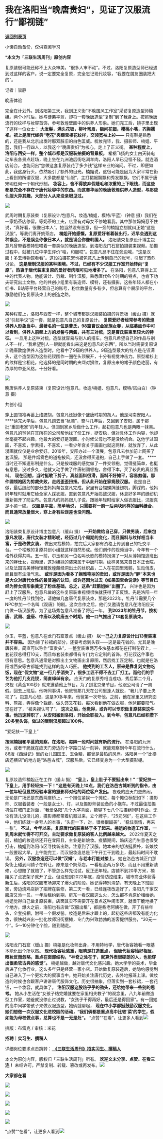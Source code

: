# 我在洛阳当“晚唐贵妇”，见证了汉服流行“鄙视链”

[**返回列表页**](/gzh/三联生活周刊)

小懒自动备份，仅供查阅学习

***本文为「三联生活周刊」原创内容**

  
  

复原装很可能还称不上大众审美，“很多人审不动”。不过，洛阳复原造型师已经遇到过这样的客户，说一定要完全复原，完全忘记现代妆容，“我要在朋友圈装把大的”。  

  
  

记者｜驳静

晚唐体验

完全在计划外。到洛阳第三天，我到正义街“不晚国风工作室”采访复原造型师楠姐。两个小时后，她与徒弟平蓝，却将一套晚唐造型“复制”到了我身上。按照晚唐流行的纹样与妆容首饰，参考敦煌壁画中的供养人形象。她们完工后，镜子里出现了这样一位女士：
**大发髻，满头花钗，柳叶弯眉，额间花钿，樱桃小嘴，齐胸襦裙。裙上是唐代经典“老花”夹缬宝相花纹样，交领宽袖上衫——**
只有鞋是熟悉的，还是我从北京出发时那双脏旧的白色匡威。梳妆完毕，我、摄影师、楠姐、平蓝，我们一行四人，以我这个“晚唐贵妇”为核心，走上了正义街。
**某种程度上，洛阳与西安一样，整个城市都是汉服装拍摄的背景板。**
裙裾飞扬的女士白天骑电动车去各景点赶场，晚上坐在九洲池后街吃涮羊肉，洛阳人早已见怪不怪。就连酒店前台，也能问出“您做这套复原装花了多少钱”这样专业的询问。不过，即便如此，我这身行头，依然吸引了额外的目光。楠姐说，这很可能是因为大家平常在街上看到的所谓汉服，大多数都是“仙服”，主打裙裾飘飘和秀发飘飘，它们不属于唐宋明任何一个朝代形制。
**妆容上，舍不得放弃假睫毛和浓重的上下眼线，而这些都是完全不存在于唐代妆容中的东西。而这套华丽的晚唐敦煌供养人造型，与那些仙服大异其趣，大部分人从来没亲眼见过。**

![](https://mmbiz.qpic.cn/mmbiz_jpg/VkpaUkchBmX5Py85L4XBThs0PPUDof7Em34aPflseK7kEI1rSERKXoCTWp7Vntbu3DFyuCznEhxpEPJ8AbXiaWw/640?wx_fmt=jpeg&from;=appmsg)

武周时期复原装束（复原设计/包意凡，妆造/楠姐，模特/平蓝）（钟意
摄）我们在一家奶茶店停留。等奶茶的工夫，店里有对母女不停地看我。其中那位妈妈忍不住说，“真好看，很像日本人”。她当然没有恶意，但一旁的楠姐立刻就纠正她“这是汉服”。等我们离开奶茶店，
**楠姐开始感慨，复原爱好者着装出行，迟早会遇到这种误会，不是误会你像日本人，就是误会你像韩国人。**
洛阳装束复原设计博主包意凡曾带着模特思喵着一套类似的晚唐造型，到洛阳龙门石窟拍摄装束视频。拍摄过程中，就被几位中学生评价“哇，和服哎”。包意凡忍不住在旁边喊，“这是汉服！多去博物馆看看”。这段拍摄花絮也被包意凡上传到自己的账号，引起了热烈讨论。
**这是唐制汉服的某种困境。不过，已经有不少汉服工作室开始转向“复原”，热衷于唐代装束复原的爱好者肉眼可见地增多了。**
在洛阳，包意凡算得上其中的代表人物。他能设计、剪裁、制作汉服，熟悉唐代各个时期的特点，也肯下功夫研究出土文物。他的共创小组里有装造师、模特，还有摄影，这些年轻人都在小红书、B站等平台经营自己的账号，粉丝数量有多有少，但总算有个展示的平台，激励他们在复原装束上的创造之路。

![](https://mmbiz.qpic.cn/mmbiz_png/VkpaUkchBmX5Py85L4XBThs0PPUDof7EDRU3dnlOM9OAbMAjpyNfwbLVE8IBlPkE0kOqHicR1ItAH10rOOzjOnw/640?wx_fmt=png&from;=appmsg)

某种程度上，洛阳与西安一样，整个城市都是汉服装拍摄的背景板（缓山 摄）就说“引起争议”这一套，就是包意凡自己的复原设计。
**复原爱好者经常参考的敦煌供养人形象当中，最著名的一位是曹氏，98窟曹议金家族女眷，从临摹画作中可以看到，供养人前额上方的发髻与两鬓，共有三对梳，这是曹氏装束里较大的特征。**
一旦用上这种对梳，造型就容易与别人的撞车。包意凡希望自己的作品与别人不一样，“我希望别人一眼就能看出来这是包意凡的东西”。所以当时需要复原设计晚唐敦煌供养人造型时，他看中了9窟的供养人。9窟造型最大的特点是花钗满头，这个造型因为这些花钗围作一圈在头顶展开，十分有视觉冲击力。原型裙衫上的纹样是宝相花，他选择的是同时期的夹缬对狮纹，复原出来的裙子颜色艳丽，有浓厚的中亚风格，十分好看。

![](https://mmbiz.qpic.cn/mmbiz_jpg/VkpaUkchBmX5Py85L4XBThs0PPUDof7E3TKrKtMF9bW085S3ZbsutE5oibSetzBOJpTiaFZ3XrCMuup4J6uoTDEg/640?wx_fmt=jpeg&from;=appmsg)

晚唐供养人复原装束（复原设计/包意凡，妆造/楠姐、包意凡，模特/诺白白）（钟意 摄）

共创小组

穿上圆领袍再蓄上络腮胡，包意凡还挺像个盛唐时期的胡人。他是河南安阳人。
****读完大学后，包意凡跑去当“杭漂”，奋斗几年后，又回到了安阳，属于那批“重回老家”的年轻人。但回到家乡后做什么工作，起初包意凡也是两眼一抹黑。包意凡的爸爸在其所在的公司帮他找了份工作，挺安稳，但对具体工作内容，他却丝毫提不起兴趣。他最大的爱好是漫画。小时候父母也不是没给机会。送他学过国画，不喜欢，学素描，不喜欢，一看少年宫关于画画也就这两样，就放弃了，从此漫画就仅仅是业余爱好。2019年，安阳办过一个漫展，包意凡去参加前上网买了套汉服。
那是件烟雾色的道袍披风，还没舍得买道袍，自己上手做了一套。
****当时还不知道形制是什么，只是按戏服的感觉做了一件交领袍。觉得挺简单，也挺有意思，没过多久，他就又动手做了件唐制圆领袍，舍得下本，买了较贵的真丝面料。
**现在回想，当时挺敢下剪子，真丝面料很滑，面料不好摊平，容易剪偏，那件圆领袍因为剪裁失败，走线歪歪扭扭。但从此开始在家捣鼓汉服。**
说是自己做，最后缝纫的部分由妈妈帮包意凡完成。家里有台蝴蝶牌缝纫机，脚踩的，他妈妈年轻时就用它给全家人踩衣服。直到包意凡开始捣鼓汉服，休息好多年的缝纫机重新揭开了防尘布。包意凡的妈妈跟儿子说，跟她年轻时给家人做衣服比，汉服真是小菜一碟。
**汉服是平裁，简单地说，** **只需要将一前一后两块同样的面料缝合，而且通常放量很大，穿上身有些误差也没问题。**

![](https://mmbiz.qpic.cn/mmbiz_jpg/VkpaUkchBmX5Py85L4XBThs0PPUDof7EgcRY4oic2icwRYcqcVdOJp9YSCReVeO4jCbPEXpqeSiaq3MZtia63anmmw/640?wx_fmt=jpeg&from;=appmsg)

洛阳装束复原设计博主包意凡（缓山 摄）
**一开始做给自己穿，只做男装，后来包意凡发现，唐代女装才精彩呢，经历过几个周期的变化，而且面料与纹样相当丰富，于是改做女装，**
做出来找模特，拍完后大家都有资格上传到自己的社交平台。一个松散的复原共创小组就这样自然形成。他们创作的视频当中，今年有一个格外获得共鸣。五一前，尔玉和另一位名叫长歌的模特扮演了一对从博物馆逃班出来的胖仕女，视频里，这对姐妹的装束属于中唐时期，纹样灵感来自日本正仓院，以及法国吉美博物馆藏敦煌藏经洞出土的丝织品，二人在花园里戏鹅，生动俏皮，而且很有生活气息。
**或许是因为看多了娴雅艳丽的贵妇，或许是因为“胖”本来也是大众对唐代女性的最普遍的认知，或许还因为过去《如果国宝会说话》等节目已经为胖女俑形象奠定了粉丝基础，总之，这条“赶鹅姐妹”出圈了。**
兴许也是因为赶上了汉服热，包意凡做的这些复原装束视频很快就获得了正反馈。先是洛阳一年一度的牡丹节找到他，请他做几套唐代复原装束，那是2022年，牡丹节需要几个NPC参加一个名叫《观唐》的剧。这次合作之后，他们又邀请包意凡在洛阳应天门做一场汉服秀。为了这场秀包意凡准备了将近一年。
**到2023年的牡丹节，按初唐、武周、盛唐、中唐以及晚唐五个时期，他一口气推出了13套复原装束。**

![](https://mmbiz.qpic.cn/mmbiz_png/VkpaUkchBmX5Py85L4XBThs0PPUDof7EW5ltic2Qrwc0k32iaH7cVp6WtQmXWVG9yKallWZVh3K4PX8WLkn9zMCA/640?wx_fmt=png&from;=appmsg)

尔玉，平蓝，包意凡在龙门石窟景点（缓山 摄） **以一己之力复原设计出13套装束并不容易。**
因为除了衫裙的部分，还要考虑到头钗——这是最花钱的。尤其是晚唐装束，简直可以称作“富贵头”，一整套装束两万多块基本都花在打制花钗上，一套花钗总得打10支，而且每套装束都得有专门为它定制的首饰。打花钗这件事也很有意思。包意凡通常是对照出土文物画出复原图，然后找工匠定制。也就是在洛阳或西安等古都能找到这样的能人巧匠。
**他找到的工艺人，原来是靠复刻文物吃饭，现在“假文物”这一行几乎消失了，很多工匠不得不去工厂打工。而他们的手艺为他打几支花钗，简直绰绰有余。**
应天门的复原秀相当成功，秀后第二个月，央视《黄金100秒》就来邀请他上节目。为了到北京录节目，他跟公司请了一周假。回去上班后，他听同事讲，他爸爸那几天在公司里逢人就说，“我儿子要上央视了”。包意凡心想，这是30多年来，他爸第一次夸他。之前，他在家里又研究面料、剪裁，弄得像个裁缝，做头饰又花钱，每次看到他在做衣服，他爸都要叹气。现在好了，“被央视认可了”。
**这次之后，他觉得，或许可以专职做复原装束这件事。他迅速辞职了，从安阳搬到洛阳，开始全职投入。到今年，包意凡已经积攒下20多套头饰，做过的唐制汉服超过100件。**

“爱妃扶一下皇上”

 **按照楠姐和平蓝的观察，在洛阳，每隔一段时间就有新的流行。**
在洛阳的九洲池，或者干脆就在应天门旁边的十字路口站一刻钟，就能观察到今年在流行什么。86版《西游记》里的女儿国国王、玉兔精，都曾是最热的风尚。洛阳另一个“比横店还横店”的地方是“洛邑古城”，汉服热后，它已经变身为一个大型摄影棚。

![](https://mmbiz.qpic.cn/mmbiz_jpg/VkpaUkchBmX5Py85L4XBThs0PPUDof7EtkuSsnC560ibWuHREPV1xoNRjDCeFKDhsveegPnabg4ezUicFRA0dQcQ/640?wx_fmt=jpeg&from;=appmsg)

复原妆造师楠姐正在工作（缓山 摄） **“皇上，皇上肚子不要挺出来！”**
**“爱妃扶一下皇上，用手轻轻扶一下！”这是有天晚上10点，我们在洛邑古城听到的指令，由一位年轻但显然经验丰富的摄影师对他的两位客户发出。**
夜晚的应天门更热闹，无论是广场还是东西两座桥上，一个摊位紧挨一个摊位，每个摊位标配如下：摄影师、汉服着装者（一般是女士）、灯，以及摄影师装设备的小拖车。不过最佳拍摄机位在城门正对面，“我爱洛阳”几个大字背面，能容下七八个拍摄组同时作业。无论有活儿没活儿的，摄影师都带着机器过来，立个牌子，“25元5张”，在这些工作中，他们练就一身夸人的本事，“头歪一下，对，很棒很甜美”，“稳住表情，再来一张”。
**不过，今年以来，复原唐代的装束终于多了起来。楠姐的妆造工作室，一到周末就忙得不可开交，主动要求做复原装的客人比例越来越大。**
2022年夏天之前，楠姐的妆造店还开在宜阳县，主业是新娘妆。疫情期间，婚庆这门生意也很受打击，楠姐到洛阳市区寻找新出路，注意到了汉服。她本来的想法挺质朴，新娘妆一般要起大早，上午能完工，而汉服妆造总是下午开工干到晚上，最起码时间不耽误。
**另外，汉服妆造还可以做“汉婚”，与老本行能对接上。**
她在洛邑古城正门那条街上碰到间铺子在转让，原来是个奶茶店，一看租金两万多块，而且不用重新装修，心想赔了就赔了，不管怎么样先试试，反正还年轻。店铺不到20平方米，楠姐买了点衣架子就开了业。但没想到2022年底，疫情防控结束，城市商业体获得新生后，洛阳的汉服市场迎来了爆火的阶段。她记得特别清楚，有天晚上下班回家，旁边烧鸡店拆了招牌在装修，第二天一看，已经连夜改造好了，洛阳几千家汉服店又添一员。一年后租约到期，房东一看汉服这么火，怎么都不肯原价租给她，楠姐觉得自己做复原装束，店面其实不需要开在景点这种闹市区，就很干脆地换了个地方。爆火之前，洛阳也有店做“汉服出租”，都是些老阿姨在做，开了有些年头，全套扮相，附带一个假发髻。妆造是后来才跟上的，起初这些店都没有能力化妆，很快就兴出一批化妆师沿街摆摊，专门为兴致勃勃的游客提供服务，“30元一个”。5～10分钟化个脸，随到随走。

![](https://mmbiz.qpic.cn/mmbiz_png/VkpaUkchBmX5Py85L4XBThs0PPUDof7EkGzAOVIbmCo9ytdMGtt8pwmMOPe0h6W8TdZnFfAmQP3Eqc2x7giaasw/640?wx_fmt=png&from;=appmsg)

洛阳龙门石窟（缓山 摄）楠姐是化妆师出身，不用特地学，唐代妆容她看一眼基本能化出个所以然。 **现代妆容妆感重，眼睛是打造重点，**
**但唐代妆容恰好相反，眼妆反而忽略，重点在面部结构，“神奇之处在于，就算外表很硬朗的人，也能穿出很柔软古典的感觉”。**
楠姐越做，越对唐代文化感兴趣。她大学学的美术，毕业后进了化妆行业，这么多年只是经营一家小店。开始做复原装造后，她隐约感觉到自己进入了一个更宏大的叙事当中。她开始关注唐代历史，去外地报班上课。做妆造的时候也会跟客户讲讲唐代服饰文化。历史很抽象，但落实到一套衫裙，一套花钗，一个妆容，就具体了。
**洛阳汉服这股热乎乎的劲头，还给她带来一些别的思考。**
她从小生活在“女孩子结完婚就要在家里相夫教子”的观念里，八九年前做造型工作室，她爸就没停止过说教，“女孩子干得再好，最后还是得回家”。有一回她的高中同学带孩子来做汉服造型，她俩就聊起，
**现在中小学都挺鼓励汉服文化，她们想做一次汉服文化进校园的活动，“我们俩都是重点高中比较’菜’的学生，假如能为母校做点事，总算也不是一无是处”。**
“点赞”“在看”，让更多人看到![](https://mmbiz.qpic.cn/mmbiz_gif/c2Sib3Mp7pON9hkSZwdTibRHNZSMPyiapUCHJwlyoZVBC3SfmPmF0VKjkm3NiaToQloHFJ6icyicqZnqgXp6pSQJt5gg/640?wx_fmt=gif&from;=appmsg&wxfrom;=5&wx;_lazy=1&tp;=wxpic)  
  
  
  
  
  

排版：布雷克 / 审核：米花

  
 **招聘｜实习生、撰稿人**  

详细岗位要求点击跳转：[
**《三联生活周刊》招实习生、撰稿人**](http://mp.weixin.qq.com/s?__biz=MTc5MTU3NTYyMQ==&mid=2651136871&idx=3&sn=f1c0777fe9d31881e5dfca68ebc2937f&chksm=5907324d6e70bb5b3546dfe1c7b31b5fe05664bebbf36356ba9a1a352e0678444cad62875ad4&scene=21#wechat_redirect)

本文为原创内容，版权归「三联生活周刊」所有。 **欢迎文末分享、点赞、在看三连！**
未经许可，严禁复制、转载、篡改或再发布。![](https://mmbiz.qpic.cn/sz_mmbiz_png/Gg7Qtoh7Aic9ZTmAdCc80b4nD7xicgPt863QWU7oNswDx19XrjfTtSl8QwatY2EEZGuNd1WRRiapDZjcDhTnNYmBg/640?wx_fmt=other&wxfrom;=5&wx;_lazy=1&wx;_co=1&retryload;=1&tp;=webp)

 **大家都在看**

  
[![](https://mmbiz.qpic.cn/mmbiz_png/c2Sib3Mp7pOODFErF3uHNzwKnqBm1S6F4vAWQ70AKmTxXnwialQs7hxpeAdFJhI0YbbFch9WAeTUzlSfv8J6fFgg/640?wx_fmt=png&from;=appmsg&wxfrom;=5&wx;_lazy=1&wx;_co=1&tp;=wxpic)](http://mp.weixin.qq.com/s?__biz=MTc5MTU3NTYyMQ==&mid=2651393633&idx=1&sn=91a2b29f5a3ff7067671f05c054a4477&chksm=590b1f4b6e7c965d953bbcda007417469112a5b1b969040ceb2951eca704fef7668e0595ac41&scene=21#wechat_redirect)

[![](https://mmbiz.qpic.cn/mmbiz_jpg/c2Sib3Mp7pOOjeNEaiaISXVQYHDV5Ttjqibrh2748ib4lwCmtC1YF2hYsVwbdBicSglgvW6ibAb6Jy8TMoaWZGtOARxA/640?wx_fmt=jpeg&from;=appmsg&tp;=wxpic&wxfrom;=5&wx;_lazy=1&wx;_co=1)](http://mp.weixin.qq.com/s?__biz=MTc5MTU3NTYyMQ==&mid=2651396106&idx=1&sn=c5f60786c1b6541f158371fb216b9c12&chksm=590b09206e7c80367e4c389e29ba21ba4a28e8aafb7f764baf15187f4a6bb9a727b86a89601e&scene=21#wechat_redirect)

[![](https://mmbiz.qpic.cn/mmbiz_jpg/c2Sib3Mp7pOOwN9SibnhlBibvrNJIsoV83hVpWZGQgNlPFh3rTLMrE8XV44lCq1KSP3fUENu3BWN3MhZDtb1ljHnw/640?wx_fmt=jpeg)](http://mp.weixin.qq.com/s?__biz=MTc5MTU3NTYyMQ==&mid=2651396038&idx=1&sn=fe8b96241abebd116c40877cc2facb96&chksm=590b06ec6e7c8ffaf1db0ecc2b538477204fe63224b0309dc3dcf398ad605f377bc663c78960&scene=21#wechat_redirect)

  

![](https://mmbiz.qpic.cn/sz_mmbiz_png/Gg7Qtoh7Aic9ZTmAdCc80b4nD7xicgPt86k1kgpU51hWCHjV92ryhVW35PLCvLhxLw9XDhXjgeDyZhHSx5EbRcfg/640?wx_fmt=other&wxfrom;=5&wx;_lazy=1&wx;_co=1&retryload;=1&tp;=webp)

  

[![](https://mmbiz.qpic.cn/mmbiz_jpg/c2Sib3Mp7pOOjeNEaiaISXVQYHDV5Ttjqib9hwibgosEW02odMDJFibTUiaoyibM18amYt9ftRjj6WAwCT9etI1DDkA1g/640?wx_fmt=jpeg&from;=appmsg&wxfrom;=13&tp;=wxpic)]()

  
  
“点赞”“在看”，让更多人看到![](https://mmbiz.qpic.cn/mmbiz_gif/c2Sib3Mp7pON9hkSZwdTibRHNZSMPyiapUCHJwlyoZVBC3SfmPmF0VKjkm3NiaToQloHFJ6icyicqZnqgXp6pSQJt5gg/640?wx_fmt=gif&from;=appmsg&wxfrom;=13&wx;_lazy=1&tp;=wxpic)


